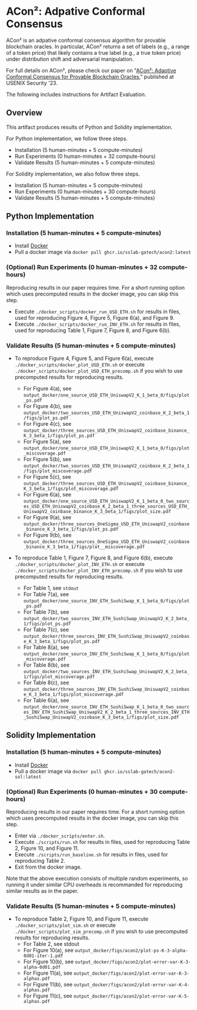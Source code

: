 # ACon&#178;: Adpative Conformal Consensus

ACon&#178; is an adpative conformal consensus algorithm for provable blockchain oracles. 
In particular, ACon&#178; returns a set of labels (e.g., a range of a token price)
that likely contains a true label (e.g., a true token price) under distribution shift and adversarial manipulation. 

For full details on ACon&#178;, please check our paper on 
"[ACon&#178;: Adaptive Conformal Consensus for Provable Blockchain Oracles](https://arxiv.org/abs/2211.09330)," 
published at USENIX Security '23.

The following includes instructions for Artifact Evaluation. 

## Overview

This artifact produces results of Python and Solidity implementation. 

For Python implementation, we follow three steps.
* Installation (5 human-minutes + 5 compute-minutes)
* Run Experiments (0 human-minutes + 32 compute-hours)
* Validate Results (5 human-minutes + 5 compute-minutes)

For Solidity implementation, we also follow three steps.
* Installation (5 human-minutes + 5 compute-minutes)
* Run Experiments (0 human-minutes + 30 compute-hours)
* Validate Results (5 human-minutes + 5 compute-minutes)


## Python Implementation

### Installation (5 human-minutes + 5 compute-minutes)
* Install [Docker](https://www.docker.com/)
* Pull a docker image via `docker pull ghcr.io/sslab-gatech/acon2:latest`

### (Optional) Run Experiments (0 human-minutes + 32 compute-hours)
Reproducing results in our paper requires time. 
For a short running option which uses precomputed results in the docker image, you can skip this step. 

* Execute `./docker_scripts/docker_run_USD_ETH.sh` for results in files, used for reproducing Figure 4, Figure 5, Figure 6(a), and Figure 9. 
* Execute `./docker_scripts/docker_run_INV_ETH.sh` for results in files, used for reproducing Table 1, Figure 7, Figure 8, and Figure 6(b). 


### Validate Results (5 human-minutes + 5 compute-minutes)

* To reproduce Figure 4, Figure 5, and Figure 6(a), execute `./docker_scripts/docker_plot_USD_ETH.sh` or 
execute `./docker_scripts/docker_plot_USD_ETH_precomp.sh` if you wish to use precomputed results for reproducing results.
  * For Figure 4(a), see `output_docker/one_source_USD_ETH_UniswapV2_K_1_beta_0/figs/plot_ps.pdf`
  * For Figure 4(b), see `output_docker/two_sources_USD_ETH_UniswapV2_coinbase_K_2_beta_1/figs/plot_ps.pdf`
  * For Figure 4(c), see `output_docker/three_sources_USD_ETH_UniswapV2_coinbase_binance_K_3_beta_1/figs/plot_ps.pdf`
  * For Figure 5(a), see `output_docker/one_source_USD_ETH_UniswapV2_K_1_beta_0/figs/plot_miscoverage.pdf`
  * For Figure 5(b), see `output_docker/two_sources_USD_ETH_UniswapV2_coinbase_K_2_beta_1/figs/plot_miscoverage.pdf`
  * For Figure 5(c), see `output_docker/three_sources_USD_ETH_UniswapV2_coinbase_binance_K_3_beta_1/figs/plot_miscoverage.pdf`
  * For Figure 6(a), see `output_docker/one_source_USD_ETH_UniswapV2_K_1_beta_0_two_sources_USD_ETH_UniswapV2_coinbase_K_2_beta_1_three_sources_USD_ETH_UniswapV2_coinbase_binance_K_3_beta_1/figs/plot_size.pdf`
  * For Figure 9(a), see `output_docker/three_sources_OneSigma_USD_ETH_UniswapV2_coinbase_binance_K_3_beta_1/figs/plot_ps.pdf`
  * For Figure 9(b), see `output_docker/three_sources_OneSigma_USD_ETH_UniswapV2_coinbase_binance_K_3_beta_1/figs/plot__miscoverage.pdf`

* To reproduce Table 1, Figure 7, Figure 8, and Figure 6(b), execute `./docker_scripts/docker_plot_INV_ETH.sh` or execute `./docker_scripts/docker_plot_INV_ETH_precomp.sh` if you wish to use precomputed results for reproducing results.
   * For Table 1, see `stdout`
   * For Table 7(a), see `output_docker/one_source_INV_ETH_SushiSwap_K_1_beta_0/figs/plot_ps.pdf`
   * For Table 7(b), see `output_docker/two_sources_INV_ETH_SushiSwap_UniswapV2_K_2_beta_1/figs/plot_ps.pdf`
   * For Table 7(c), see `output_docker/three_sources_INV_ETH_SushiSwap_UniswapV2_coinbase_K_3_beta_1/figs/plot_ps.pdf`
   * For Table 8(a), see `output_docker/one_source_INV_ETH_SushiSwap_K_1_beta_0/figs/plot_miscoverage.pdf`
   * For Table 8(b), see `output_docker/two_sources_INV_ETH_SushiSwap_UniswapV2_K_2_beta_1/figs/plot_miscoverage.pdf`
   * For Table 8(c), see `output_docker/three_sources_INV_ETH_SushiSwap_UniswapV2_coinbase_K_3_beta_1/figs/plot_miscoverage.pdf`
   * For Table 6(a), see `output_docker/one_source_INV_ETH_SushiSwap_K_1_beta_0_two_sources_INV_ETH_SushiSwap_UniswapV2_K_2_beta_1_three_sources_INV_ETH_SushiSwap_UniswapV2_coinbase_K_3_beta_1/figs/plot_size.pdf`


## Solidity Implementation

### Installation (5 human-minutes + 5 compute-minutes)

* Install [Docker](https://www.docker.com/)
* Pull a docker image via `docker pull ghcr.io/sslab-gatech/acon2-sol:latest`


### (Optional) Run Experiments (0 human-minutes + 30 compute-hours)

Reproducing results in our paper requires time. 
For a short running option which uses precomputed results in the docker image, you can skip this step. 

* Enter via `./docker_scripts/enter.sh`.
* Execute `./scripts/run.sh` for results in files, used for reproducing Table 2, Figure 10, and Figure 11. 
* Execute `./scripts/run_baseline.sh` for results in files, used for reproducing Table 2. 
* Exit from the docker image.

Note that the above execution consists of multiple random experiments, 
so running it under similar CPU overheads is recommanded for reproducing similar results as in the paper.  


### Validate Results (5 human-minutes + 5 compute-minutes)

* To reproduce Table 2, Figure 10, and Figure 11, execute `./docker_scripts/plot_sim.sh` or 
execute `./docker_scripts/plot_sim_precomp.sh` if you wish to use precomputed results for reproducing results.
  * For Table 2, see stdout
  * For Figure 10(a), see `output_docker/figs/acon2/plot-ps-K-3-alpha-0d01-iter-1.pdf`
  * For Figure 10(b), see `output_docker/figs/acon2/plot-error-var-K-3-alpha-0d01.pdf`
  * For Figure 11(a), see `output_docker/figs/acon2/plot-error-var-K-3-alphas.pdf`
  * For Figure 11(b), see `output_docker/figs/acon2/plot-error-var-K-4-alphas.pdf`
  * For Figure 11(c), see `output_docker/figs/acon2/plot-error-var-K-5-alphas.pdf`

